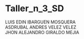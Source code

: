 # Taller_n_3_SD
LUIS EDIN IBARGUEN MOSQUERA <br>
ASDRUBAL ANDRES VELEZ VELEZ <br>
JHON ALEJANDRO GIRALDO MEJIA <br>

